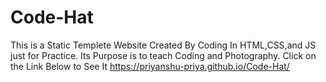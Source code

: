 # Code-Hat
This is a Static Templete Website Created By Coding In HTML,CSS,and JS just for Practice.
Its Purpose is to teach Coding and Photography.
Click on the Link Below to See It 
https://priyanshu-priya.github.io/Code-Hat/
